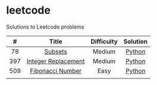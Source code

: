 # leetcode
Solutions to Leetcode problems

| **#** |                     **Title**                     | **Difficulty** |                                **Solution**                               |
|:-----:|:-------------------------------------------------:|:--------------:|:-------------------------------------------------------------------------:|
|  78   | [Subsets](https://leetcode.com/problems/subsets/) |     Medium     | [Python](https://github.com/doublewhy/leetcode/tree/main/LC_0078_Subsets) |
| 397   | [Integer Replacement](https://leetcode.com/problems/integer-replacement/)| Medium | [Python](https://github.com/doublewhy/leetcode/tree/main/LC_0397_IntegerReplacement)
|  509  | [Fibonacci Number](https://leetcode.com/problems/fibonacci-number/)|Easy|[Python](https://github.com/doublewhy/leetcode/tree/main/LC_0509_Fibonacci_Number)|
|       |                                                   |                |                                                                           |
